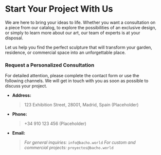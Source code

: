 # Start Your Project With Us

We are here to bring your ideas to life. Whether you want a consultation on a piece from our catalog, to explore the possibilities of an exclusive design, or simply to learn more about our art, our team of experts is at your disposal.

Let us help you find the perfect sculpture that will transform your garden, residence, or commercial space into an unforgettable place.

### **Request a Personalized Consultation**

For detailed attention, please complete the contact form or use the following channels. We will get in touch with you as soon as possible to discuss your project.

*   **Address:**
    > 123 Exhibition Street, 28001, Madrid, Spain (Placeholder)

*   **Phone:**
    > +34 910 123 456 (Placeholder)

*   **Email:**
    > *For general inquiries:* `info@bacho.world`
    > *For custom and commercial projects:* `proyectos@bacho.world`
